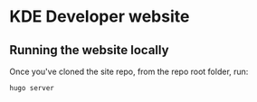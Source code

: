 # KDE Developer website

## Running the website locally

Once you've cloned the site repo, from the repo root folder, run:

```
hugo server
```
